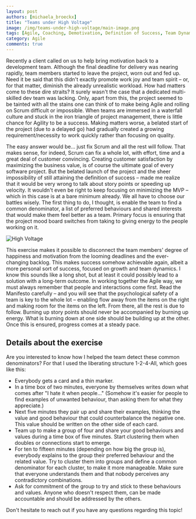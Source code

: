 ```yaml
---
layout: post
authors: [michaela_broeckx]
title: "Teams under High Voltage"
image: /img/teams-under-high-voltage/main-image.png
tags: [Agile, Coaching, Demotivation, Definition of Success, Team Dynamics, Psychological Safety]
category: Agile
comments: true
---
```


Recently a client called on us to help bring motivation back to a development team.
Although the final deadline for delivery was nearing rapidly, team members started to leave the project, worn out and fed up.
Need it be said that this didn't exactly promote work joy and team spirit – or, for that matter, diminish the already unrealistic workload.
How had matters come to these dire straits?
It surely wasn't the case that a dedicated multi-skilled dev team was lacking.
Only, apart from this, the project seemed to be tainted with all the stains one can think of to make being Agile and rolling on Scrum difficult or impossible.
When teams are immersed in a waterfall culture and stuck in the iron triangle of project management, there is little chance for Agility to be a success.
Making matters worse, a belated start of the project (due to a delayed go) had gradually created a growing requirement/necessity to work quickly rather than focusing on quality.

The easy answer would be... just fix Scrum and all the rest will follow.
That makes sense, for indeed, Scrum can fix a whole lot, with effort, time and a great deal of customer convincing.
Creating customer satisfaction by maximizing the business value, is of course the ultimate goal of every software project.
But the belated launch of the project and the sheer impossibility of still attaining the definition of success – made me realize that it would be very wrong to talk about story points or speeding up velocity.
It wouldn't even be right to keep focusing on minimizing the MVP – which in this case is at a bare minimum already.
We all have to choose our battles wisely.
The first thing to do, I thought, is enable the team to find a common denominator, a list of preferred behaviours and shared interests that would make them feel better as a team.
Primary focus is ensuring that the project mood board switches from taking to giving energy to the people working on it.

<img alt="High Voltage" src="{{ '/img/teams-under-high-voltage/voltage.png' | prepend: site.baseurl }}" class="image fit" style="margin:0px auto; max-width: 750px;">

This exercise makes it possible to disconnect the team members' degree of happiness and motivation from the looming deadlines and the ever-changing backlog.
This makes success somehow achievable again, albeit a more personal sort of success, focused on growth and team dynamics.
I know this sounds like a long shot, but at least it could possibly lead to a solution with a long-term outcome.
In working together the Agile way, we must always remember that people and interactions come first.
Read the Manifesto carefully – and you will see that the psychological safety of a team is key to the whole lot – enabling flow away from the items on the right and making room for the items on the left.
From there, all the rest is due to follow.
Burning up story points should never be accompanied by burning up energy.
What is burning down at one side should be building up at the other.
Once this is ensured, progress comes at a steady pace.

## Details about the exercise

Are you interested to know how I helped the team detect these common denominators?
For that I used the liberating structure 1-2-4-All, which goes like this:
* Everybody gets a card and a thin marker.
* In a time box of two minutes, everyone by themselves writes down what comes after "I hate it when people..."
(Somehow it's easier for people to find examples of unwanted behaviour, than asking them for what they appreciate.)
* Next five minutes they pair up and share their examples, thinking the value and good behaviour that could counterbalance the negative one.
This value should be written on the other side of each card.
* Team up to make a group of four and share your good behaviours and values during a time box of five minutes.
Start clustering them when doubles or connections start to emerge.
* For ten to fifteen minutes (depending on how big the group is), everybody explains to the group their preferred behaviour and the related value.
Try to cluster them into groups and define a common denominator for each cluster, to make it more manageable.
Make sure that everyone understands them and that nobody perceives any contradictory combinations.
* Ask for commitment of the group to try and stick to these behaviours and values.
Anyone who doesn't respect them, can be made accountable and should be addressed by the others.

Don't hesitate to reach out if you have any questions regarding this topic!
